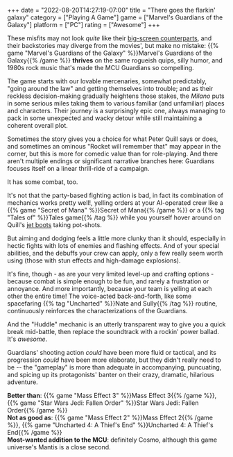 +++
date = "2022-08-20T14:27:19-07:00"
title = "There goes the flarkin' galaxy"
category = ["Playing A Game"]
game = ["Marvel's Guardians of the Galaxy"]
platform = ["PC"]
rating = ["Awesome"]
+++

These misfits may not look <i>quite</i> like their <a href="https://www.imdb.com/title/tt2015381/">big-screen counterparts</a>, and their backstories may diverge from the movies', but make no mistake: {{% game "Marvel's Guardians of the Galaxy" %}}Marvel's Guardians of the Galaxy{{% /game %}} <b>thrives</b> on the same rogueish quips, silly humor, and 1980s rock music that's made the MCU Guardians so compelling.

The game starts with our lovable mercenaries, somewhat predictably, "going around the law" and getting themselves into trouble; and as their reckless decision-making gradually heightens those stakes, the <i>Milano</i> puts in some serious miles taking them to various familiar (and unfamiliar) places and characters.  Their journey is a surprisingly epic one, always managing to pack in some unexpected and wacky detour while still maintaining a coherent overall plot.

Sometimes the story gives you a choice for what Peter Quill says or does, and sometimes an ominous "Rocket will remember that" may appear in the corner, but this is more for comedic value than for role-playing.  And there aren't multiple endings or significant narrative branches here: Guardians focuses itself on a linear thrill-ride of a campaign.

It has some combat, too.

It's not that the party-based fighting action is bad, in fact its combination of mechanics works pretty well!, yelling orders at your AI-operated crew like a {{% game "Secret of Mana" %}}Secret of Mana{{% /game %}} or a {{% tag "Tales of" %}}Tales game{{% /tag %}} while you yourself hover around on Quill's <a href="https://marvelcinematicuniverse.fandom.com/wiki/Jet_Boot_Attachments">jet boots</a> taking pot-shots.

But aiming and dodging feels a little more clunky than it should, especially in hectic fights with lots of enemies and flashing effects.  And of your special abilities, and the debuffs your crew can apply, only a few really seem worth using (those with stun effects and high-damage explosions).

It's fine, though - as are your very limited level-up and crafting options - because combat is simple enough to be fun, and rarely a frustration or annoyance.  And more importantly, because your team is yelling at each other the entire time!  The voice-acted back-and-forth, like some spacefaring {{% tag "Uncharted" %}}Nate and Sully{{% /tag %}} routine, continuously reinforces the characterizations of the Guardians.

And the "Huddle" mechanic is an utterly transparent way to give you a quick break mid-battle, then replace the soundtrack with a rockin' power ballad.  It's <i>awesome</i>.

Guardians' shooting action <i>could</i> have been more fluid or tactical, and its progression <i>could</i> have been more elaborate, but they didn't really need to be -- the "gameplay" is more than adequate in accompanying, puncuating, and spicing up its protagonists' banter on their crazy, dramatic, hilarious adventure.

<b>Better than</b>: {{% game "Mass Effect 3" %}}Mass Effect 3{{% /game %}}, {{% game "Star Wars Jedi: Fallen Order" %}}Star Wars Jedi: Fallen Order{{% /game %}}  
<b>Not as good as</b>: {{% game "Mass Effect 2" %}}Mass Effect 2{{% /game %}}, {{% game "Uncharted 4: A Thief's End" %}}Uncharted 4: A Thief's End{{% /game %}}  
<b>Most-wanted addition to the MCU</b>: definitely Cosmo, although this game universe's Mantis is a close second.
